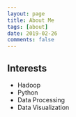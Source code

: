 ```yaml
---
layout: page
title: About Me
tags: [about]
date: 2019-02-26
comments: false
---
```


## Interests
* Hadoop
* Python
* Data Processing
* Data Visualization
